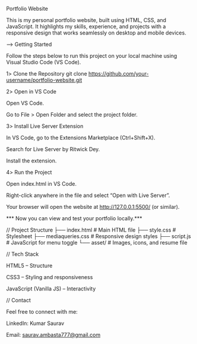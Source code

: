 Portfolio Website

This is my personal portfolio website, built using HTML, CSS, and JavaScript. It highlights my skills, experience, and projects with a responsive design that works seamlessly on desktop and mobile devices.

--> Getting Started

Follow the steps below to run this project on your local machine using Visual Studio Code (VS Code).

1️> Clone the Repository
git clone https://github.com/your-username/portfolio-website.git

2️> Open in VS Code

Open VS Code.

Go to File > Open Folder and select the project folder.

3️> Install Live Server Extension

In VS Code, go to the Extensions Marketplace (Ctrl+Shift+X).

Search for Live Server by Ritwick Dey.

Install the extension.

4️> Run the Project

Open index.html in VS Code.

Right-click anywhere in the file and select “Open with Live Server”.

Your browser will open the website at http://127.0.0.1:5500/ (or similar).

*** Now you can view and test your portfolio locally.***

// Project Structure
├── index.html          # Main HTML file
├── style.css           # Stylesheet
├── mediaqueries.css    # Responsive design styles
├── script.js           # JavaScript for menu toggle
└── asset/              # Images, icons, and resume file

// Tech Stack

HTML5 – Structure

CSS3 – Styling and responsiveness

JavaScript (Vanilla JS) – Interactivity

// Contact

Feel free to connect with me:

LinkedIn: Kumar Saurav

Email: saurav.ambasta777@gmail.com
